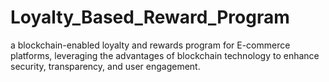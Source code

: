# Loyalty_Based_Reward_Program
a blockchain-enabled loyalty and rewards program for E-commerce platforms, leveraging the advantages of blockchain technology to enhance security, transparency, and user engagement.
